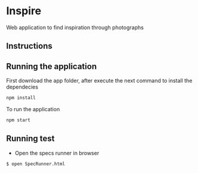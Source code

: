 
# Inspire

Web application to find inspiration through photographs

## Instructions

## Running the application

First download the app folder, after execute the next command to install the dependecies

```sh
npm install
```

To run the application

```sh
npm start
```

## Running test

-   Open the specs runner in browser

````
$ open SpecRunner.html